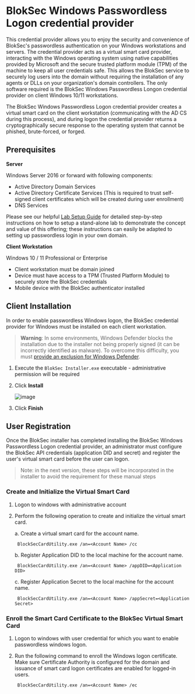 # BlokSec Windows Passwordless Logon credential provider
This credential provider allows you to enjoy the security and convenience of BlokSec's passwordless authentication on your Windows workstations and servers. The credential provider acts as a virtual smart card provider, interacting with the Windows operating system using native capabilities provided by Microsoft and the secure trusted platform module (TPM) of the machine to keep all user credentials safe. This allows the BlokSec service to securely log users into the domain without requiring the installation of any agents or DLLs on your organization's domain controllers. The only software required is the BlokSec Windows Passwordless Longon credential provider on client Windows 10/11 workstations.

The BlokSec Windows Passwordless Logon credential provider creates a virtual smart card on the client workstation (communicating with the AD CS during this process), and during logon the credential provider returns a cryptographically secure response to the operating system that cannot be phished, brute-forced, or forged.

## Prerequisites

**Server**

Windows Server 2016 or forward with following components:
* Active Directory Domain Services
* Active Directory Certificate Services (This is required to trust self-signed client certificates which will be created during user enrollment)
* DNS Services

Please see our helpful [Lab Setup Guide](docs/Lab%20Setup.md) for detailed step-by-step instructions on how to setup a stand-alone lab to demonstrate the concept and value of this offering; these instructions can easily be adapted to setting up passwordless login in your own domain.

**Client Workstation**

Windows 10 / 11 Professional or Enterprise
* Client workstation must be domain joined
* Device must have access to a TPM (Trusted Platform Module) to securely store the BlokSec credentials
* Mobile device with the BlokSec authenticator installed

## Client Installation
In order to enable passwordless Windows logon, the BlokSec credential provider for Windows must be installed on each client workstation. 

> **Warning**: In some environments, Windows Defender blocks the installation due to the installer not being properly signed (it can be incorrectly identified as malware). To overcome this difficulty, you must [provide an exclusion for Windows Defender](docs/Windows%20Defender%20Exclusion.md).

1. Execute the `BlokSec Installer.exe` executable - administrative permission will be required
2. Click **Install**
   
   ![image](https://user-images.githubusercontent.com/1026425/204528540-0d4473f7-ad25-46bc-a31c-34077aa81d80.png)
3. Click **Finish** 

## User Registration
Once the BlokSec installer has completed installing the BlokSec Windows Passwordless Logon credential provider, an administrator must configure the BlokSec API credentials (application DID and secret) and register the user's virtual smart card before the user can logon. 

> Note: in the next version, these steps will be incorporated in the installer to avoid the requirement for these manual steps

### Create and Initialize the Virtual Smart Card
1. Logon to windows with administrative account

2. Perform the following operation to create and initialize the virtual smart card.

    a.  Create a virtual smart card for the account name.
    
        BlockSecCardUtility.exe /an=<Account Name> /cc
    
    b.  Register Application DID to the local machine for the account name.
    
        BlockSecCardUtility.exe /an=<Account Name> /appDID=<Application DID>
     
    c.  Register Application Secret to the local machine for the account name.
    
        BlockSecCardUtility.exe /an=<Account Name> /appSecret=<Application Secret>
     
### Enroll the Smart Card Certificate to the BlokSec Virtual Smart Card
1. Logon to windows with user credential for which you want to enable passwordless windows logon.

2. Run the following command to enroll the Windows logon certificate. Make sure Certificate Authority is configured for the domain and issuance of smart card logon certificates are enabled for logged-in users.
    
        BlockSecCardUtility.exe /an=<Account Name> /ec

